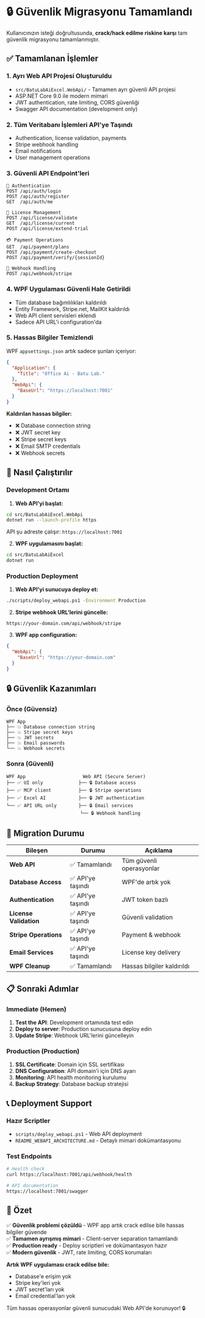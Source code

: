 # 🔒 Güvenlik Migrasyonu Tamamlandı

Kullanıcınızın isteği doğrultusunda, **crack/hack edilme riskine karşı** tam güvenlik migrasyonu tamamlanmıştır.

## ✅ Tamamlanan İşlemler

### 1. **Ayrı Web API Projesi Oluşturuldu**
- `src/BatuLabAiExcel.WebApi/` - Tamamen ayrı güvenli API projesi
- ASP.NET Core 9.0 ile modern mimari
- JWT authentication, rate limiting, CORS güvenliği
- Swagger API documentation (development only)

### 2. **Tüm Veritabanı İşlemleri API'ye Taşındı**
- Authentication, license validation, payments
- Stripe webhook handling
- Email notifications
- User management operations

### 3. **Güvenli API Endpoint'leri**
```
🔐 Authentication
POST /api/auth/login
POST /api/auth/register
GET  /api/auth/me

📜 License Management  
POST /api/license/validate
GET  /api/license/current
POST /api/license/extend-trial

💳 Payment Operations
GET  /api/payment/plans
POST /api/payment/create-checkout
POST /api/payment/verify/{sessionId}

🔔 Webhook Handling
POST /api/webhook/stripe
```

### 4. **WPF Uygulaması Güvenli Hale Getirildi**
- Tüm database bağımlılıkları kaldırıldı
- Entity Framework, Stripe.net, MailKit kaldırıldı
- Web API client servisleri eklendi
- Sadece API URL'i configuration'da

### 5. **Hassas Bilgiler Temizlendi**
WPF `appsettings.json` artık sadece şunları içeriyor:
```json
{
  "Application": {
    "Title": "Office Ai - Batu Lab."
  },
  "WebApi": {
    "BaseUrl": "https://localhost:7001"
  }
}
```

**Kaldırılan hassas bilgiler:**
- ❌ Database connection string
- ❌ JWT secret key
- ❌ Stripe secret keys
- ❌ Email SMTP credentials
- ❌ Webhook secrets

## 🚀 Nasıl Çalıştırılır

### Development Ortamı

1. **Web API'yi başlat:**
```bash
cd src/BatuLabAiExcel.WebApi
dotnet run --launch-profile https
```
API şu adreste çalışır: `https://localhost:7001`

2. **WPF uygulamasını başlat:**
```bash
cd src/BatuLabAiExcel
dotnet run
```

### Production Deployment

1. **Web API'yi sunucuya deploy et:**
```bash
./scripts/deploy_webapi.ps1 -Environment Production
```

2. **Stripe webhook URL'lerini güncelle:**
```
https://your-domain.com/api/webhook/stripe
```

3. **WPF app configuration:**
```json
{
  "WebApi": {
    "BaseUrl": "https://your-domain.com"
  }
}
```

## 🔒 Güvenlik Kazanımları

### Önce (Güvensiz)
```
WPF App
├── 💥 Database connection string
├── 💥 Stripe secret keys  
├── 💥 JWT secrets
├── 💥 Email passwords
└── 💥 Webhook secrets
```

### Sonra (Güvenli)
```
WPF App                     Web API (Secure Server)
├── ✅ UI only             ├── 🔒 Database access
├── ✅ MCP client          ├── 🔒 Stripe operations
├── ✅ Excel AI            ├── 🔒 JWT authentication
└── ✅ API URL only        ├── 🔒 Email services
                           └── 🔒 Webhook handling
```

## 🔄 Migration Durumu

| Bileşen | Durumu | Açıklama |
|---------|--------|----------|
| **Web API** | ✅ Tamamlandı | Tüm güvenli operasyonlar |
| **Database Access** | ✅ API'ye taşındı | WPF'de artık yok |
| **Authentication** | ✅ API'ye taşındı | JWT token bazlı |
| **License Validation** | ✅ API'ye taşındı | Güvenli validation |
| **Stripe Operations** | ✅ API'ye taşındı | Payment & webhook |
| **Email Services** | ✅ API'ye taşındı | License key delivery |
| **WPF Cleanup** | ✅ Tamamlandı | Hassas bilgiler kaldırıldı |

## 📋 Sonraki Adımlar

### Immediate (Hemen)
1. **Test the API**: Development ortamında test edin
2. **Deploy to server**: Production sunucusuna deploy edin
3. **Update Stripe**: Webhook URL'lerini güncelleyin

### Production (Production)
1. **SSL Certificate**: Domain için SSL sertifikası
2. **DNS Configuration**: API domain'i için DNS ayarı
3. **Monitoring**: API health monitoring kurulumu
4. **Backup Strategy**: Database backup stratejisi

## 📞 Deployment Support

### Hazır Scriptler
- `scripts/deploy_webapi.ps1` - Web API deployment
- `README_WEBAPI_ARCHITECTURE.md` - Detaylı mimari dokümantasyonu

### Test Endpoints
```bash
# Health check
curl https://localhost:7001/api/webhook/health

# API documentation
https://localhost:7001/swagger
```

## 🎉 Özet

✅ **Güvenlik problemi çözüldü** - WPF app artık crack edilse bile hassas bilgiler güvende  
✅ **Tamamen ayrışmış mimari** - Client-server separation tamamlandı  
✅ **Production ready** - Deploy scriptleri ve dokümantasyon hazır  
✅ **Modern güvenlik** - JWT, rate limiting, CORS korumaları  

**Artık WPF uygulaması crack edilse bile:**
- Database'e erişim yok
- Stripe key'leri yok  
- JWT secret'ları yok
- Email credential'ları yok

Tüm hassas operasyonlar güvenli sunucudaki Web API'de korunuyor! 🔒